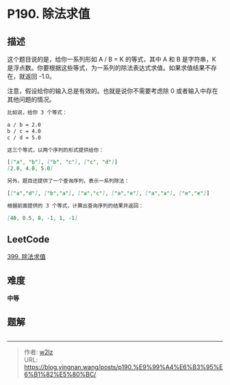# P190. 除法求值


<!--more-->

## 描述

这个题目说的是，给你一系列形如 A / B = K 的等式，其中 A 和 B 是字符串，K 是浮点数。你要根据这些等式，为一系列的除法表达式求值。如果求值结果不存在，就返回 -1.0。

注意，假设给你的输入总是有效的。也就是说你不需要考虑除 0 或者输入中存在其他问题的情况。

```markdown
比如说，给你 3 个等式：

a / b = 2.0
b / c = 4.0
c / d = 5.0

这三个等式，以两个序列的形式提供给你：

[["a", "b"], ["b", "c"], ["c", "d"]]
[2.0, 4.0, 5.0]

另外，题目还提供了一个查询序列，表示一系列除法：

[["a","d"], ["b","a"], ["a","c"], ["a","e"], ["a","a"], ["e","e"]]

根据前面提供的 3 个等式，计算出查询序列的结果并返回：

[40, 0.5, 8, -1, 1, -1]
```

## LeetCode

[399. 除法求值](https://leetcode.cn/problems/evaluate-division/description/)

## 难度

**中等**

## 题解

```java

```


---

> 作者: [w2lz](https://github.com/w2lz)  
> URL: https://blog.yingnan.wang/posts/p190.%E9%99%A4%E6%B3%95%E6%B1%82%E5%80%BC/  

